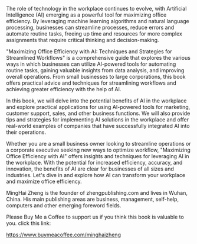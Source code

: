 
The role of technology in the workplace continues to evolve, with Artificial Intelligence (AI) emerging as a powerful tool for maximizing office efficiency. By leveraging machine learning algorithms and natural language processing, businesses can streamline processes, reduce errors and automate routine tasks, freeing up time and resources for more complex assignments that require critical thinking and decision-making.

"Maximizing Office Efficiency with AI: Techniques and Strategies for Streamlined Workflows" is a comprehensive guide that explores the various ways in which businesses can utilize AI-powered tools for automating routine tasks, gaining valuable insights from data analysis, and improving overall operations. From small businesses to large corporations, this book offers practical advice and techniques for streamlining workflows and achieving greater efficiency with the help of AI.

In this book, we will delve into the potential benefits of AI in the workplace and explore practical applications for using AI-powered tools for marketing, customer support, sales, and other business functions. We will also provide tips and strategies for implementing AI solutions in the workplace and offer real-world examples of companies that have successfully integrated AI into their operations.

Whether you are a small business owner looking to streamline operations or a corporate executive seeking new ways to optimize workflow, "Maximizing Office Efficiency with AI" offers insights and techniques for leveraging AI in the workplace. With the potential for increased efficiency, accuracy, and innovation, the benefits of AI are clear for businesses of all sizes and industries. Let's dive in and explore how AI can transform your workplace and maximize office efficiency.

MingHai Zheng is the founder of zhengpublishing.com and lives in Wuhan, China. His main publishing areas are business, management, self-help, computers and other emerging foreword fields.

Please Buy Me a Coffee to support us if you think this book is valuable to you. click this link:

https://www.buymeacoffee.com/minghaizheng
